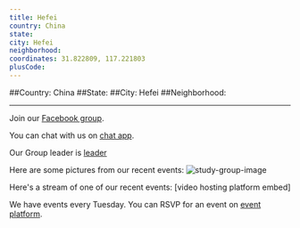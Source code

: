 ```yaml
---
title: Hefei
country: China
state: 
city: Hefei
neighborhood: 
coordinates: 31.822809, 117.221803
plusCode:
---
```


##Country: China
##State: 
##City: Hefei
##Neighborhood: 
*****
Join our [Facebook group](https://www.facebook.com/groups/free.code.camp.hefei1).

You can chat with us on [chat app]().

Our Group leader is [leader]()

Here are some pictures from our recent events:
![study-group-image]()

Here's a stream of one of our recent events:
[video hosting platform embed]

We have events every Tuesday. You can RSVP for an event on [event platform]().
